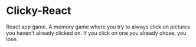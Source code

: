 # Clicky-React
React app game.  A memory game where you try to always click on pictures you haven't already clicked on.  If you click on one you already chose, you lose.
